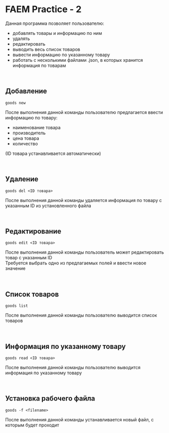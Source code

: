 # FAEM Practice - 2

Данная программа позволяет пользователю:
- добавлять товары и информацию по ним
- удалять
- редактировать
- выводить весь список товаров
- вывести информацию по указанному товару
- работать с несколькими файлами .json, в которых хранится информация по товарам

<br/>

Добавление
-
`goods new`

После выполнения данной команды пользователю предлагается ввести информацию по товару:
- наименование товара
- производитель
- цена товара
- количество

(ID товара устанавливается автоматически)

<br/>

Удаление 
-
`goods del <ID товара>`

После выполнения данной команды удаляется информация по товару с указанным ID из установленного файла

<br/>

Редактирование
-
`goods edit <ID товара>`

После выполнения данной команды пользователь может редактировать товар с указанным ID<br/>
Требуется выбрать одно из предлагаемых полей и ввести новое значение

<br/>

Список товаров
-
`goods list`

После выполнения данной команды пользователю выводится список товаров

<br/>

Информация по указанному товару
-
`goods read <ID товара>`

После выполнения данной команды пользователю выводится информация по указанному товару

<br/>

Установка рабочего файла
-
`goods -f <filename>`

После выполнения данной команды устанавливается новый файл, с которым будет проходит
